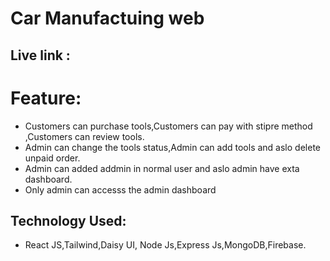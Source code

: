 # Car Manufactuing web 
## Live link :


# Feature:
* Customers can purchase tools,Customers can pay with stipre method ,Customers can review tools.
* Admin can change the tools status,Admin can add tools and aslo delete unpaid order.
* Admin can added addmin in normal user and aslo admin have exta dashboard.
*  Only admin can accesss the admin dashboard

## Technology Used:

* React JS,Tailwind,Daisy UI, Node Js,Express Js,MongoDB,Firebase.